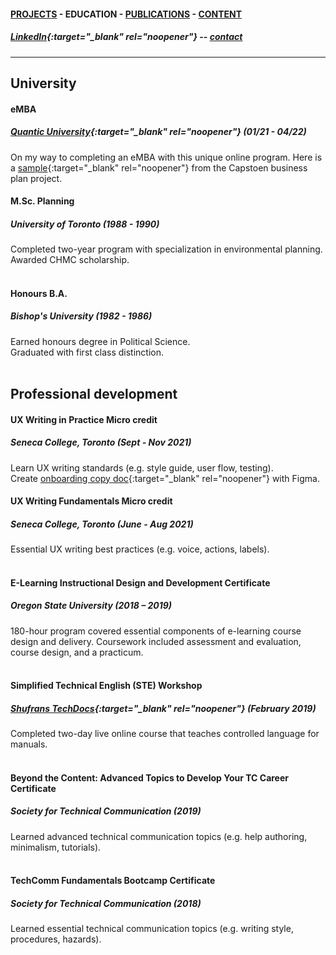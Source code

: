 #### [PROJECTS](https://writingteacher.github.io/rob-whyte) - EDUCATION - [PUBLICATIONS](https://writingteacher.github.io/rob-whyte/publications) - [CONTENT](https://writingteacher.github.io/rob-whyte/content)   

##### [LinkedIn](https://www.linkedin.com/in/robwhyte/){:target="_blank" rel="noopener"} -- <a href="mailto:robbusan@yahoo.com">contact</a>   

***     
  
## University  

#### eMBA
##### [Quantic University](https://quantic.edu/){:target="_blank" rel="noopener"} (01/21 - 04/22)    
On my way to completing an eMBA with this unique online program. Here is a [sample](biz-plan-sample.pdf){:target="_blank" rel="noopener"} from the Capstoen business plan project.
<br />   
         
#### M.Sc. Planning
##### University of Toronto (1988 - 1990)   
Completed two-year program with specialization in environmental planning.
Awarded CHMC scholarship.   
<br />   
                  
#### Honours B.A.
##### Bishop's University (1982 - 1986)  
Earned honours degree in Political Science.  
Graduated with first class distinction.   
   <br />   
   
   
## Professional development

#### UX Writing in Practice Micro credit
##### Seneca College, Toronto (Sept - Nov 2021)  
Learn UX writing standards (e.g. style guide, user flow, testing).  
Create [onboarding copy doc](rob-whyte-figma-onboarding.pdf){:target="_blank" rel="noopener"} with Figma.
<br />   
             
#### UX Writing Fundamentals Micro credit
##### Seneca College, Toronto (June - Aug 2021)   
Essential UX writing best practices (e.g. voice, actions, labels).  
<br />   
         
#### E-Learning Instructional Design and Development Certificate
##### Oregon State University (2018 – 2019)  
180-hour program covered essential components of e-learning course design and delivery. 
Coursework included assessment and evaluation, course design, and a practicum.     
<br />   
         
#### Simplified Technical English (STE) Workshop
##### [Shufrans TechDocs](https://www.shufrans-techdocs.com/){:target="_blank" rel="noopener"} (February 2019)    
Completed two-day live online course that teaches controlled language for manuals.       
<br />   
         
#### Beyond the Content: Advanced Topics to Develop Your TC Career Certificate
##### Society for Technical Communication (2019)    
Learned advanced technical communication topics (e.g. help authoring, minimalism, tutorials).  
<br />   
           
#### TechComm Fundamentals Bootcamp Certificate
##### Society for Technical Communication (2018)  
Learned essential technical communication topics (e.g. writing style, procedures, hazards). 
